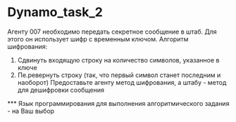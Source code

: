 # Dynamo_task_2
Агенту 007 необходимо передать секретное сообщение в штаб. Для этого он использует шифр с временным ключом.
Алгоритм шифрования:
1.	Сдвинуть входящую строку на количество символов, указанное в ключе
2.	Пе.ревернуть строку (так, что первый символ станет последним и наоборот)
Предоставьте агенту метод шифрования, а штабу - метод для дешифровки сообщения

*** Язык программирования для выполнения алгоритмического задания - на Ваш выбор
